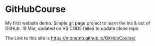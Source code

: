 # GitHubCourse
My first website demo.
Simple git page project to learn the ins & out of GitHub.
16 Mar, updated on VS CODE failed to update clone repo. 


The Link to this site is https://monetnb.github.io/GitHubCourse/
